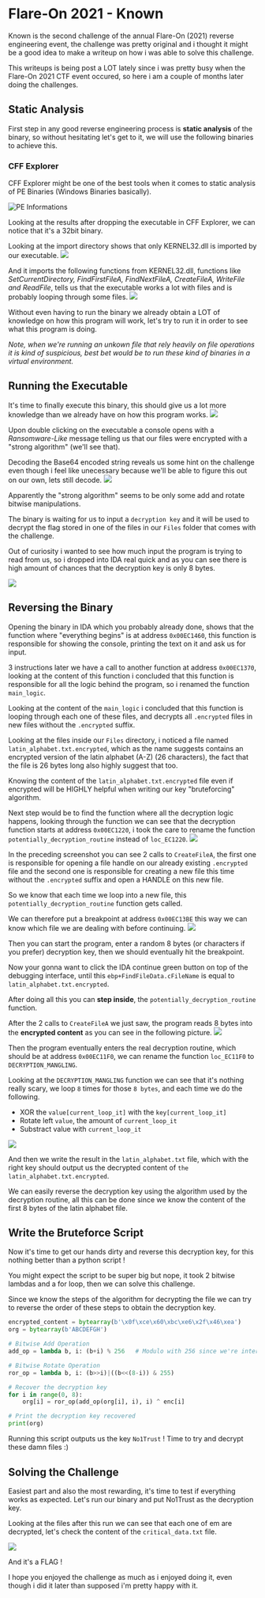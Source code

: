 # Flare-On 2021 - Known
Known is the second challenge of the annual Flare-On (2021) reverse engineering event, the challenge was pretty original and i thought it might be a good idea to make a writeup on how i was able to solve this challenge.

This writeups is being post a LOT lately since i was pretty busy when the Flare-On 2021 CTF event occured, so here i am a couple of months later doing the challenges.

## Static Analysis
First step in any good reverse engineering process is **static analysis** of the binary, so without hesitating let's get to it, we will use the following binaries to achieve this.

### CFF Explorer
CFF Explorer might be one of the best tools when it comes to static analysis of PE Binaries (Windows Binaries basically). 

![PE Informations](https://i.imgur.com/PDS4Few.png)

Looking at the results after dropping the executable in CFF Explorer, we can notice that it's a 32bit binary.

Looking at the import directory shows that only KERNEL32.dll is imported by our executable.
![](https://i.imgur.com/zYXMRIk.png)

And it imports the following functions from KERNEL32.dll, functions like *SetCurrentDirectory, FindFirstFileA, FindNextFileA, CreateFileA, WriteFile and ReadFile*, tells us that the executable works a lot with files and is probably looping through some files. 
![](https://i.imgur.com/jt4iRWF.png)

Without even having to run the binary we already obtain a LOT of knowledge on how this program will work, let's try to run it in order to see what this program is doing.

*Note, when we're running an unkown file that rely heavily on file operations it is kind of suspicious, best bet would be to run these kind of binaries in a virtual environment.*

## Running the Executable
It's time to finally execute this binary, this should give us a lot more knowledge than we already have on how this program works.
![](https://i.imgur.com/8qcob8H.png)

Upon double clicking on the executable a console opens with a *Ransomware-Like* message telling us that our files were encrypted with a "strong algorithm" (we'll see that).

Decoding the Base64 encoded string reveals us some hint on the challenge even though i feel like unecessary because we'll be able to figure this out on our own, lets still decode.
![](https://i.imgur.com/ukgNcIE.png)

Apparently the "strong algorithm" seems to be only some add and rotate bitwise manipulations.

The binary is waiting for us to input a `decryption key` and it will be used to decrypt the flag stored in one of the files in our `Files` folder that comes with the challenge.

Out of curiosity i wanted to see how much input the program is trying to read from us, so i dropped into IDA real quick and as you can see there is high amount of chances that the decryption key is only 8 bytes.

![](https://i.imgur.com/18Bzc04.png)

## Reversing the Binary
Opening the binary in IDA which you probably already done, shows that the function where "everything begins" is at address `0x00EC1460`, this function is responsible for showing the console, printing the text on it and ask us for input.

3 instructions later we have a call to another function at address `0x00EC1370`, looking at the content of this function i concluded that this function is responsible for all the logic behind the program, so i renamed the function `main_logic`.

Looking at the content of the `main_logic` i concluded that this function is looping through each one of these files, and decrypts all `.encrypted` files in new files without the `.encrypted` suffix.

Looking at the files inside our `Files` directory, i noticed a file named `latin_alphabet.txt.encrypted`, which as the name suggests contains an encrypted version of the latin alphabet (A-Z) (26 characters), the fact that the file is 26 bytes long also highly suggest that too.

Knowing the content of the `latin_alphabet.txt.encrypted` file even if encrypted will be HIGHLY helpful when writing our key "bruteforcing" algorithm.

Next step would be to find the function where all the decryption logic happens, looking through the function we can see that the decryption function starts at address `0x00EC1220`, i took the care to rename the function `potentially_decryption_routine` instead of `loc_EC1220`.
![](https://i.imgur.com/jRcn32S.png)

In the preceding screenshot you can see 2 calls to `CreateFileA`, the first one is responsible for opening a file handle on our already existing `.encrypted` file and the second one is responsible for creating a new file this time without the `.encrypted` suffix and open a HANDLE on this new file.

So we know that each time we loop into a new file, this `potentially_decryption_routine` function gets called.

We can therefore put a breakpoint at address `0x00EC13BE` this way we can know which file we are dealing with before continuing.
![](https://i.imgur.com/v3oqbmX.png)

Then you can start the program, enter a random 8 bytes (or characters if you prefer) decryption key, then we should eventually hit the breakpoint.

Now your gonna want to click the IDA continue green button on top of the debugging interface, until this `ebp+FindFileData.cFileName` is equal to `latin_alphabet.txt.encrypted`.

After doing all this you can **step inside**, the `potentially_decryption_routine` function.

After the 2 calls to `CreateFileA` we just saw, the program reads 8 bytes into the **encrypted content** as you can see in the following picture.
![](https://i.imgur.com/egqP1D2.png)

Then the program eventually enters the real decryption routine, which should be at address `0x00EC11F0`, we can rename the function `loc_EC11F0` to `DECRYPTION_MANGLING`.

Looking at the `DECRYPTION_MANGLING` function we can see that it's nothing really scary, we loop `8` times for those `8 bytes`, and each time we do the following.
- XOR the `value[current_loop_it]` with the `key[current_loop_it]`
- Rotate left `value`, the amount of `current_loop_it`
- Substract value with `current_loop_it`

![](https://i.imgur.com/R05EDeB.png)

And then we write the result in the `latin_alphabet.txt` file, which with the right key should output us the decrypted content of `the latin_alphabet.txt.encrypted`.

We can easily reverse the decryption key using the algorithm used by the decryption routine, all this can be done since we know the content of the first 8 bytes of the latin alphabet file.

## Write the Bruteforce Script
Now it's time to get our hands dirty and reverse this decryption key, for this nothing better than a python script !

You might expect the script to be super big but nope, it took 2 bitwise lambdas and a for loop, then we can solve this challenge.

Since we know the steps of the algorithm for decrypting the file we can try to reverse the order of these steps to obtain the decryption key.

```py
encrypted_content = bytearray(b'\x0f\xce\x60\xbc\xe6\x2f\x46\xea')
org = bytearray(b'ABCDEFGH')

# Bitwise Add Operation
add_op = lambda b, i: (b+i) % 256	# Modulo with 256 since we're interested only in the last 8 bits of the value (2**8 == 256)

# Bitwise Rotate Operation
ror_op = lambda b, i: (b>>i)|((b<<(8-i)) & 255)

# Recover the decryption key
for i in range(0, 8):
	org[i] = ror_op(add_op(org[i], i), i) ^ enc[i]

# Print the decryption key recovered
print(org)

```

Running this script outputs us the key `No1Trust` ! Time to try and decrypt these damn files :)

## Solving the Challenge
Easiest part and also the most rewarding, it's time to test if everything works as expected. Let's run our binary and put No1Trust as the decryption key.

Looking at the files after this run we can see that each one of em are decrypted, let's check the content of the `critical_data.txt` file.

![](https://i.imgur.com/3ftcKOh.png)

And it's a FLAG !

I hope you enjoyed the challenge as much as i enjoyed doing it, even though i did it later than supposed i'm pretty happy with it.

